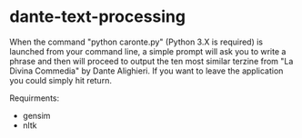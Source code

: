 # dante-text-processing

When the command "python caronte.py" (Python 3.X is required) is launched from your command line, a simple prompt will ask you to write a phrase and then will proceed to output the ten most similar terzine from "La Divina Commedia" by Dante Alighieri. 
If you want to leave the application you could simply hit return.

Requirments:
- gensim
- nltk
